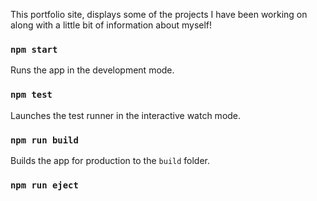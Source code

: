 This portfolio site, displays some of the projects I have been working on along with a little bit of information about myself!

### `npm start`
Runs the app in the development mode.

### `npm test`
Launches the test runner in the interactive watch mode.

### `npm run build`
Builds the app for production to the `build` folder.
### `npm run eject`

